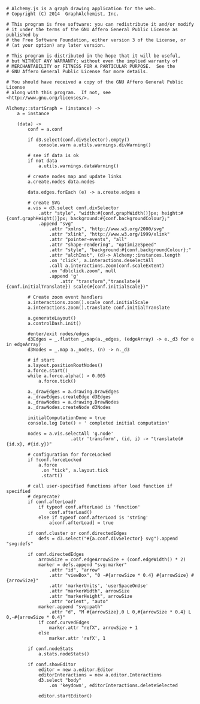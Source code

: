     # Alchemy.js is a graph drawing application for the web.
    # Copyright (C) 2014  GraphAlchemist, Inc.

    # This program is free software: you can redistribute it and/or modify
    # it under the terms of the GNU Affero General Public License as published by
    # the Free Software Foundation, either version 3 of the License, or
    # (at your option) any later version.

    # This program is distributed in the hope that it will be useful,
    # but WITHOUT ANY WARRANTY; without even the implied warranty of
    # MERCHANTABILITY or FITNESS FOR A PARTICULAR PURPOSE.  See the
    # GNU Affero General Public License for more details.

    # You should have received a copy of the GNU Affero General Public License
    # along with this program.  If not, see <http://www.gnu.org/licenses/>.

    Alchemy::startGraph = (instance) ->
        a = instance

        (data) ->
            conf = a.conf

            if d3.select(conf.divSelector).empty()
                console.warn a.utils.warnings.divWarning()

            # see if data is ok
            if not data
                a.utils.warnings.dataWarning()

            # create nodes map and update links
            a.create.nodes data.nodes

            data.edges.forEach (e) -> a.create.edges e

            # create SVG
            a.vis = d3.select conf.divSelector
                .attr "style", "width:#{conf.graphWidth()}px; height:#{conf.graphHeight()}px; background:#{conf.backgroundColour};"
                .append "svg"
                    .attr "xmlns", "http://www.w3.org/2000/svg"
                    .attr "xlink", "http://www.w3.org/1999/xlink"
                    .attr "pointer-events", "all"
                    .attr "shape-rendering", "optimizeSpeed"
                    .attr "style", "background:#{conf.backgroundColour};"
                    .attr "alchInst", (d)-> Alchemy::instances.length
                    .on 'click', a.interactions.deselectAll
                    .call a.interactions.zoom(conf.scaleExtent)
                    .on "dblclick.zoom", null
                    .append 'g'
                        .attr "transform","translate(#{conf.initialTranslate}) scale(#{conf.initialScale})"
            
            # Create zoom event handlers
            a.interactions.zoom().scale conf.initialScale
            a.interactions.zoom().translate conf.initialTranslate

            a.generateLayout()
            a.controlDash.init()

            #enter/exit nodes/edges
            d3Edges = _.flatten _.map(a._edges, (edgeArray) -> e._d3 for e in edgeArray)
            d3Nodes = _.map a._nodes, (n) -> n._d3

            # if start
            a.layout.positionRootNodes()
            a.force.start()
            while a.force.alpha() > 0.005
                a.force.tick()

            a._drawEdges = a.drawing.DrawEdges
            a._drawEdges.createEdge d3Edges
            a._drawNodes = a.drawing.DrawNodes
            a._drawNodes.createNode d3Nodes 

            initialComputationDone = true
            console.log Date() + ' completed initial computation'

            nodes = a.vis.selectAll 'g.node'
                            .attr 'transform', (id, i) -> "translate(#{id.x}, #{id.y})"

            # configuration for forceLocked
            if !conf.forceLocked
                a.force
                 .on "tick", a.layout.tick
                 .start()

            # call user-specified functions after load function if specified
            # deprecate?
            if conf.afterLoad?
                if typeof conf.afterLoad is 'function'
                    conf.afterLoad()
                else if typeof conf.afterLoad is 'string'
                    a[conf.afterLoad] = true

            if conf.cluster or conf.directedEdges
                defs = d3.select("#{a.conf.divSelector} svg").append "svg:defs"

            if conf.directedEdges
                arrowSize = conf.edgeArrowSize + (conf.edgeWidth() * 2)
                marker = defs.append "svg:marker"
                    .attr "id", "arrow"
                    .attr "viewBox", "0 -#{arrowSize * 0.4} #{arrowSize} #{arrowSize}"
                    .attr 'markerUnits', 'userSpaceOnUse'
                    .attr "markerWidth", arrowSize
                    .attr "markerHeight", arrowSize
                    .attr "orient", "auto"
                marker.append "svg:path"
                    .attr "d", "M #{arrowSize},0 L 0,#{arrowSize * 0.4} L 0,-#{arrowSize * 0.4}"
                if conf.curvedEdges
                    marker.attr "refX", arrowSize + 1
                else
                    marker.attr 'refX', 1 

            if conf.nodeStats
                a.stats.nodeStats()

            if conf.showEditor
                editor = new a.editor.Editor
                editorInteractions = new a.editor.Interactions
                d3.select "body"
                    .on 'keydown', editorInteractions.deleteSelected

                editor.startEditor()
